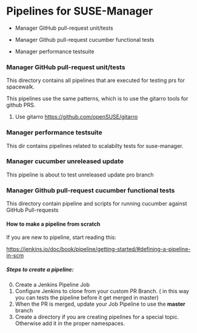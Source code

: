 # Pipelines for SUSE-Manager

- Manager GitHub pull-request unit/tests

- Manager Github pull-request cucumber functional tests

- Manager performance testsuite

### Manager GitHub pull-request unit/tests

This directory contains all pipelines that are executed for testing prs for spacewalk.

This pipelines use the same patterns, which is to use the gitarro tools for github PRS.
1) Use gitarro https://github.com/openSUSE/gitarro


### Manager performance testsuite

This dir contains pipelines related to scalabilty tests for suse-manager.


### Manager cucumber unreleased update

This pipeline is about to test unreleased update pro branch

### Manager Github pull-request cucumber functional tests

This directory contain pipeline and scripts for running cucumber against GitHub Pull-requests


#### How to make a pipeline from scratch 

If you are new to pipeline, start reading this:

https://jenkins.io/doc/book/pipeline/getting-started/#defining-a-pipeline-in-scm

##### Steps to create a pipeline:

0) Create a Jenkins Pipeline Job
1) Configure Jenkins to clone from your custom PR Branch. ( in this way you can tests the pipeline before it get merged in master)  
2) When the PR is merged, update your Job Pipeline to use the **master** branch
3) Create a directory if you are creating pipelines for a special topic. Otherwise add it in the proper namespaces.

